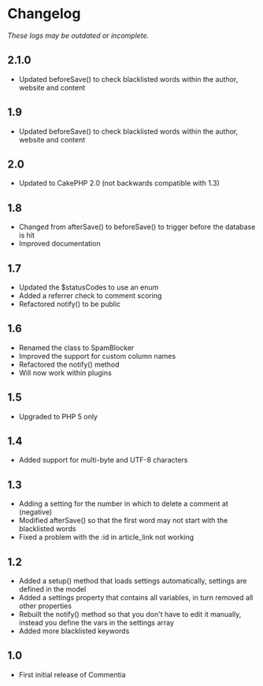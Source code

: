 # Changelog #

*These logs may be outdated or incomplete.*

## 2.1.0 ##

* Updated beforeSave() to check blacklisted words within the author, website and content

## 1.9 ##

* Updated beforeSave() to check blacklisted words within the author, website and content

## 2.0 ##

* Updated to CakePHP 2.0 (not backwards compatible with 1.3)

## 1.8 ##

* Changed from afterSave() to beforeSave() to trigger before the database is hit
* Improved documentation

## 1.7 ##

* Updated the $statusCodes to use an enum
* Added a referrer check to comment scoring
* Refactored notify() to be public

## 1.6 ##

* Renamed the class to SpamBlocker
* Improved the support for custom column names
* Refactored the notify() method
* Will now work within plugins

## 1.5 ##

* Upgraded to PHP 5 only

## 1.4 ##

* Added support for multi-byte and UTF-8 characters

## 1.3 ##

* Adding a setting for the number in which to delete a comment at (negative)
* Modified afterSave() so that the first word may not start with the blacklisted words
* Fixed a problem with the :id in article_link not working

## 1.2 ##

* Added a setup() method that loads settings automatically, settings are defined in the model
* Added a settings property that contains all variables, in turn removed all other properties
* Rebuilt the notify() method so that you don't have to edit it manually, instead you define the vars in the settings array
* Added more blacklisted keywords

## 1.0 ##

* First initial release of Commentia

